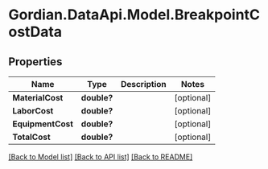 # Gordian.DataApi.Model.BreakpointCostData
## Properties

Name | Type | Description | Notes
------------ | ------------- | ------------- | -------------
**MaterialCost** | **double?** |  | [optional] 
**LaborCost** | **double?** |  | [optional] 
**EquipmentCost** | **double?** |  | [optional] 
**TotalCost** | **double?** |  | [optional] 

[[Back to Model list]](../README.md#documentation-for-models) [[Back to API list]](../README.md#documentation-for-api-endpoints) [[Back to README]](../README.md)


